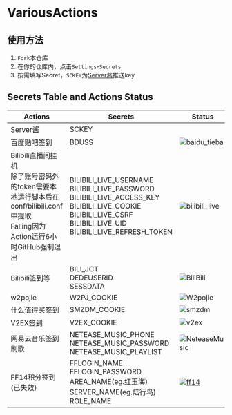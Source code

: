 # VariousActions

## 使用方法

1. `Fork`本仓库
2. 在你的仓库内，点击`Settings`-`Secrets`
3. 按需填写Secret，`SCKEY`为[Server酱](http://sc.ftqq.com/3.version)推送key

## Secrets Table and Actions Status

Actions | Secrets|Status
----|----|----
Server酱|SCKEY|
百度贴吧签到|BDUSS|![baidu_tieba](https://github.com/VidocqH/VariousActions/workflows/baidu_tieba/badge.svg)
Bilibili直播间挂机<br>除了账号密码外的token需要本地运行脚本后在conf/bilibili.conf中提取<br>Falling因为Action运行6小时GitHub强制退出|BILIBILI_LIVE_USERNAME<br>BILIBILI_LIVE_PASSWORD<br>BILIBILI_LIVE_ACCESS_KEY<br>BILIBILI_LIVE_COOKIE<br>BILIBILI_LIVE_CSRF<br>BILIBILI_LIVE_UID<br>BILIBILI_LIVE_REFRESH_TOKEN|![bilibili_live](https://github.com/VidocqH/VariousActions/workflows/bilibili_live/badge.svg)
Bilibili签到等|BILI_JCT<br>DEDEUSERID<br>SESSDATA|![BiliBili](https://github.com/Jasonzj/VariousActions/workflows/BiliBili/badge.svg)
w2pojie|W2PJ_COOKIE|![W2pojie](https://github.com/Jasonzj/VariousActions/workflows/W2pojie/badge.svg)
|什么值得买签到|SMZDM_COOKIE|![smzdm](https://github.com/Jasonzj/VariousActions/workflows/smzdm/badge.svg)|
|V2EX签到|V2EX_COOKIE|![v2ex](https://github.com/Jasonzj/VariousActions/workflows/v2ex/badge.svg)|
|网易云音乐签到刷歌|NETEASE_MUSIC_PHONE<br>NETEASE_MUSIC_PASSWORD<br>NETEASE_MUSIC_PLAYLIST|![NeteaseMusic](https://github.com/Jasonzj/VariousActions/workflows/NeteaseMusic/badge.svg)|
|FF14积分签到(已失效)|FFLOGIN_NAME<br>FFLOGIN_PASSWORD<br>AREA_NAME(eg.红玉海)<br>SERVER_NAME(eg.陆行鸟)<br>ROLE_NAME|[![ff14](https://github.com/VidocqH/VariousActions/actions/workflows/ff14.yml/badge.svg)](https://github.com/VidocqH/VariousActions/actions/workflows/ff14.yml)
